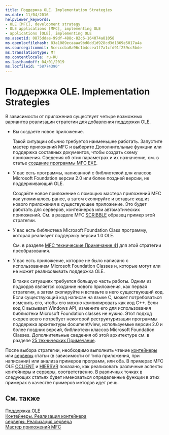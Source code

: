```yaml
---
title: Поддержка OLE. Implementation Strategies
ms.date: 11/04/2016
helpviewer_keywords:
- OLE [MFC], development strategy
- OLE applications [MFC], implementing OLE
- applications [OLE], implementing OLE
ms.assetid: 0875ddae-99df-488c-82c6-164074a81058
ms.openlocfilehash: 83a1089ecaaaa9bd0dd1d928cd3d1869e5017a4a
ms.sourcegitcommit: 5cecccba0a96c1b4ccea1f7a1cfd91f259cc5bde
ms.translationtype: MT
ms.contentlocale: ru-RU
ms.lasthandoff: 04/01/2019
ms.locfileid: "58774390"
---
```

# <a name="ole-background-implementation-strategies"></a>Поддержка OLE. Implementation Strategies

В зависимости от приложения существует четыре возможных вариантов реализации стратегии для добавления поддержки OLE.

- Вы создаете новое приложение.

   Такой ситуации обычно требуется наименьшее работать. Запустите мастер приложений MFC и выберите Дополнительные функции или поддержка составных документов, чтобы создать схему приложения. Сведения об этих параметрах и их назначение, см. в статье [создание программы MFC EXE](../mfc/reference/mfc-application-wizard.md).

- У вас есть программы, написанной с библиотекой для классов Microsoft Foundation версии 2.0 или более поздней версии, не поддерживающий OLE.

   Создайте новое приложение с помощью мастера приложений MFC как упоминалось ранее, а затем скопируйте и вставьте код из нового приложения в существующее приложение. Это будет работать для серверов, контейнеров или автоматических приложений. См. в разделе MFC [SCRIBBLE](../overview/visual-cpp-samples.md) образец пример этой стратегии.

- У вас есть библиотека Microsoft Foundation Class программу, которая реализует поддержку версии 1.0 OLE.

   См. в разделе [MFC технические Примечание 41](../mfc/tn041-mfc-ole1-migration-to-mfc-ole-2.md) для этой стратегии преобразования.

- У вас есть приложение, которое не было написано с использованием Microsoft Foundation Classes и, которые могут или не может реализовывать поддержка OLE.

   В таких ситуациях требуется большую часть работы. Одним из подходов является создание нового приложения, как первая стратегия, а затем скопируйте и вставьте в него существующий код. Если существующий код написан на языке C, может потребоваться изменить его, чтобы его можно компилировать как код C++. Если код C вызывает Windows API, измените его для использования библиотеки Microsoft Foundation classes не нужно. Этот подход скорее всего потребует некоторой реструктуризации программы поддержка архитектуры document/view, используемые версии 2.0 и более поздних версий, библиотеки классов Microsoft Foundation Classes. Дополнительные сведения об этой архитектуре см. в разделе [25 технических Примечание](../mfc/tn025-document-view-and-frame-creation.md).

После выбора стратегии, необходимо выполнить чтение [контейнеры](../mfc/containers.md) или [серверы](../mfc/servers.md) статьи (в зависимости от типа приложения, при написании) или анализа примеров программ, или оба. В примерах MFC OLE [OCLIENT](../overview/visual-cpp-samples.md) и [HIERSVR](../overview/visual-cpp-samples.md) показано, как реализовать различные аспекты контейнеры и серверы, соответственно. В различных точках в следующих статьях будет именоваться определенные функции в этих примерах в качестве примеров методов идет речь.

## <a name="see-also"></a>См. также

[Поддержка OLE](../mfc/ole-background.md)<br/>
[Контейнеры. Реализация контейнера](../mfc/containers-implementing-a-container.md)<br/>
[серверы: Реализация сервера](../mfc/servers-implementing-a-server.md)<br/>
[Мастер приложений MFC](../mfc/reference/mfc-application-wizard.md)
